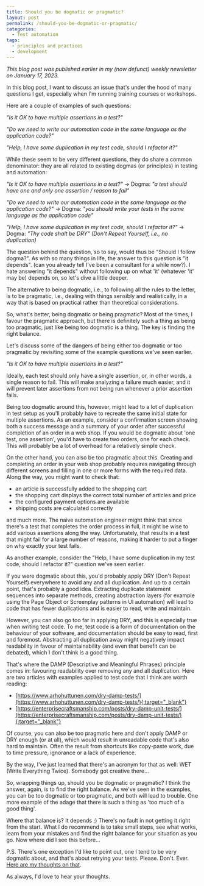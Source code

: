 ```yaml
---
title: Should you be dogmatic or pragmatic?
layout: post
permalink: /should-you-be-dogmatic-or-pragmatic/
categories:
  - Test automation
tags:
  - principles and practices
  - development
---
```

_This blog post was published earlier in my (now defunct) weekly newsletter on January 17, 2023._

In this blog post, I want to discuss an issue that's under the hood of many questions I get, especially when I'm running training courses or workshops.

Here are a couple of examples of such questions:

_"Is it OK to have multiple assertions in a test?"_

_"Do we need to write our automation code in the same language as the application code?"_

_"Help, I have some duplication in my test code, should I refactor it?"_

While these seem to be very different questions, they do share a common denominator: they are all related to existing dogmas (or principles) in testing and automation:

_"Is it OK to have multiple assertions in a test?"_ -> Dogma: _"a test should have one and only one assertion / reason to fail"_

_"Do we need to write our automation code in the same language as the application code?"_ -> Dogma: _"you should write your tests in the same language as the application code"_

_"Help, I have some duplication in my test code, should I refactor it?"_ -> Dogma: _"Thy code shalt be DRY" (Don't Repeat Yourself, i.e., no duplication)_

The question behind the question, so to say, would thus be "Should I follow dogma?". As with so many things in life, the answer to this question is "it depends". (can you already tell I've been a consultant for a while now?). I hate answering "it depends" without following up on what 'it' (whatever 'it' may be) depends on, so let's dive a little deeper.

The alternative to being dogmatic, i.e., to following all the rules to the letter, is to be pragmatic, i.e., dealing with things sensibly and realistically, in a way that is based on practical rather than theoretical considerations.

So, what's better, being dogmatic or being pragmatic? Most of the times, I favour the pragmatic approach, but there is definitely such a thing as being too pragmatic, just like being too dogmatic is a thing. The key is finding the right balance.

Let's discuss some of the dangers of being either too dogmatic or too pragmatic by revisiting some of the example questions we've seen earlier.

_"Is it OK to have multiple assertions in a test?"_

Ideally, each test should only have a single assertion, or, in other words, a single reason to fail. This will make analyzing a failure much easier, and it will prevent later assertions from not being run whenever a prior assertion fails.

Being too dogmatic around this, however, might lead to a lot of duplication in test setup as you'll probably have to recreate the same initial state for multiple assertions. As an example, consider a confirmation screen showing both a success message and a summary of your order after successful completion of an order in a web shop. If you would be dogmatic about 'one test, one assertion', you'd have to create two orders, one for each check. This will probably be a lot of overhead for a relatively simple check.

On the other hand, you can also be too pragmatic about this. Creating and completing an order in your web shop probably requires navigating through different screens and filling in one or more forms with the required data. Along the way, you might want to check that:

* an article is successfully added to the shopping cart
* the shopping cart displays the correct total number of articles and price
* the configured payment options are available
* shipping costs are calculated correctly

and much more. The naive automation engineer might think that since there's a test that completes the order process in full, it might be wise to add various assertions along the way. Unfortunately, that results in a test that might fail for a large number of reasons, making it harder to put a finger on why exactly your test fails.

As another example, consider the "Help, I have some duplication in my test code, should I refactor it?" question we've seen earlier.

If you were dogmatic about this, you'd probably apply DRY (Don't Repeat Yourself) everywhere to avoid any and all duplication. And up to a certain point, that's probably a good idea. Extracting duplicate statement sequences into separate methods, creating abstraction layers (for example using the Page Object or Screenplay patterns in UI automation) will lead to code that has fewer duplications and is easier to read, write and maintain.

However, you can also go too far in applying DRY, and this is especially true when writing test code. To me, test code is a form of documentation on the behaviour of your software, and documentation should be easy to read, first and foremost. Abstracting all duplication away might negatively impact readability in favour of maintainability (and even that benefit can be debated), which I don't think is a good thing.

That's where the DAMP (Descriptive and Meaningful Phrases) principle comes in: favouring readability over removing any and all duplication. Here are two articles with examples applied to test code that I think are worth reading:

* [https://www.arhohuttunen.com/dry-damp-tests/](https://www.arhohuttunen.com/dry-damp-tests/){:target="_blank"}
* [https://enterprisecraftsmanship.com/posts/dry-damp-unit-tests/](https://enterprisecraftsmanship.com/posts/dry-damp-unit-tests/){:target="_blank"}

Of course, you can also be too pragmatic here and don't apply DAMP or DRY enough (or at all), which would result in unreadable code that's also hard to maintain. Often the result from shortcuts like copy-paste work, due to time pressure, ignorance or a lack of experience.

By the way, I've just learned that there's an acronym for that as well: WET (Write Everything Twice). Somebody got creative there...

So, wrapping things up, should you be dogmatic or pragmatic? I think the answer, again, is to find the right balance. As we've seen in the examples, you can be too dogmatic or too pragmatic, and both will lead to trouble. One more example of the adage that there is such a thing as 'too much of a good thing'.

Where that balance is? It depends ;) There's no fault in not getting it right from the start. What I do recommend is to take small steps, see what works, learn from your mistakes and find the right balance for your situation as you go. Now where did I see this before…

P.S. There's one exception I'd like to point out, one I tend to be very dogmatic about, and that's about retrying your tests. Please. Don't. Ever. [Here are my thoughts on that](/stop-sweeping-your-failing-tests-under-the-rug/).

As always, I'd love to hear your thoughts.